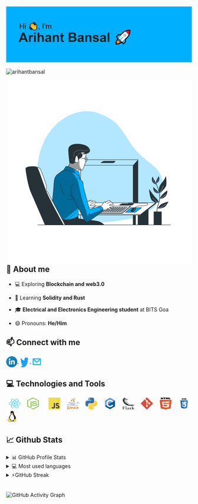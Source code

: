 <!-- <a href="https://arihantbansal.github.io/"><img src="images/dev.svg" width="100%" height="auto"/></a> -->
<!-- May add the top image back again in the future -->
<!-- <br /> -->
<!--<h1 align="center">🚀️ Hi there, I'm Arihant! <img src="https://raw.githubusercontent.com/ABSphreak/ABSphreak/master/gifs/Hi.gif" width="30px"></h1> -->
<a href="http://arihantbansal.github.io/" target="_blank"><img src="https://raw.githubusercontent.com/arihantbansal/arihantbansal/main/header.png" /></a>
<!--<h3 align="center">🎯️An undergraduate student at BITS Goa and self taught developer 🚀️</h3> -->
  
<p align="left"> <img src="https://komarev.com/ghpvc/?username=arihantbansal&label=Profile%20views&color=0e75b6&style=flat" alt="arihantbansal" /> </p>

 <img src="images/programming-animate.svg" alt="arihantbansal" align="right" height="500px" />

## 📖 About me

- 💻 Exploring **Blockchain and web3.0**

- 🌱 Learning **Solidity and Rust**

- 🎓 **Electrical and Electronics Engineering student** at BITS Goa

- 😄 Pronouns: **He/Him**

<!-- - 💬 Ask me anything about **Startups and the Roman empire** -->

<!-- -   ⚡ Fun fact  -->

## 📫 Connect with me

<p align="left">  
	<a href="https://linkedin.com/in/arihantbansal" target="blank">
		<img align="center" height="30" width="30" src="images/linkedin.svg" alt="Arihant Bansal | LinkedIn" />
	</a>
	<a href="https://twitter.com/_arihantbansal" target="blank">
		<img align="center" height="30" width="30" src="images/twitter.svg" alt="Arihant Bansal | Twitter" />
	</a>
	<a href="mailto:arihant.bansal@gmail.com">
		<img align="center" height="30" width="30" src="images/mail.svg" alt="Arihant Bansal | Mail" />
  </a>
</p>
  
## 💻 Technologies and Tools
<p align="left"> 
	<code> <img height="32" width="32" src="images/react.svg" /> </code>
	<code> <img height="32" width="32" src="images/nodejs.svg" />  </code>
	<code> <img height="32" width="32" src="images/js.svg" /> </code>
	<code> <img height="32" width="32" src="images/java.svg" /> </code>
	<code> <img height="32" width="32" src="images/python.svg" /> </code>
	<code> <img height="32" width="32" src="images/c.svg" /> </code>
	<code> <img height="32" width="32" src="images/flask.svg" /> </code>
	<code> <img height="32" width="32" src="images/git.svg" /> </code>
	<code> <img height="32" width="32" src="images/html5.svg" /> </code>
	<code> <img height="32" width="32" src="images/css3.svg" /> </code>
	<code> <img height="32" width="32" src="images/linux.svg" /> </code>
</p>  
  
## 📈 Github Stats

<!-- https://github.com/anuraghazra/github-readme-stats -->
<details>
  <summary>📊 GitHub Profile Stats</summary>
  <br/>
  <a href="https://github.com/anuraghazra/github-readme-stats"><img alt="aribantbansal's Github Stats" src="https://github-readme-stats.vercel.app/api?username=arihantbansal&show_icons=true&count_private=true&locale=en&layout=compact&theme=prussian" /></a>
</details>

<details> 
  <summary>💻 Most used languages</summary>
  <br/>
  <a href="https://github.com/anuraghazra/github-readme-stats"><img alt="arihantbansal's Top Languages" src="https://github-readme-stats.vercel.app/api/top-langs/?username=arihantbansal&langs_count=10&layout=compact&theme=prussian" /></a>
  <br/>
  <b>Note:</b> This chart is only a metric of which languages my public code on GitHub consists of and does not reflect my experience or skill level.
</details>

<details>
  <summary>⚡GitHub Streak</summary>
  <br/>
  <a href="https://github.com/DenverCoder1/github-readme-streak-stats"><img alt="arihantbansal's GitHub Streak" src="https://github-readme-streak-stats.herokuapp.com/?user=arihantbansal&theme=prussian" /></a>
</details>
<br />

![GitHub Activity Graph](https://activity-graph.herokuapp.com/graph?username=arihantbansal&theme=react-dark)

<!--<p>&nbsp;<img align="center" src="https://github-readme-stats.vercel.app/api?username=arihantbansal&show_icons=true&locale=en&theme=great-gatsby" alt="arihantbansal" /></p>-->

<!-- <p><img align="center" src="https://github-readme-streak-stats.herokuapp.com/?user=arihantbansal&theme=dark" alt="arihantbansal" /></p> -->

<!-- <p>![Something](https://hit.yhype.me/github/profile?user_id=17180950)</p> -->

<!--
**arihantbansal/arihantbansal** is a ✨ _special_ ✨ repository because its `README.md` (this file) appears on your GitHub profile.

Here are some ideas to get you started:

- 🔭 I’m currently working on ...
- 🌱 I’m currently learning ...
- 👯 I’m looking to collaborate on ...
- 🤔 I’m looking for help with ...
- 💬 Ask me about ...
- 📫 How to reach me: ...
- 😄 Pronouns: ...
- ⚡ Fun fact: ...
-->
